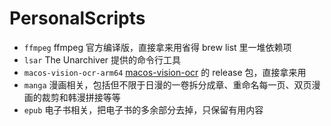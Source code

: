 # PersonalScripts

- `ffmpeg` ffmpeg 官方编译版，直接拿来用省得 brew list 里一堆依赖项
- `lsar` The Unarchiver 提供的命令行工具
- `macos-vision-ocr-arm64` [macos-vision-ocr](https://github.com/bytefer/macos-vision-ocr) 的 release 包，直接拿来用
- `manga` 漫画相关，包括但不限于日漫的一卷拆分成章、重命名每一页、双页漫画的裁剪和韩漫拼接等等
- `epub` 电子书相关，把电子书的多余部分去掉，只保留有用内容
